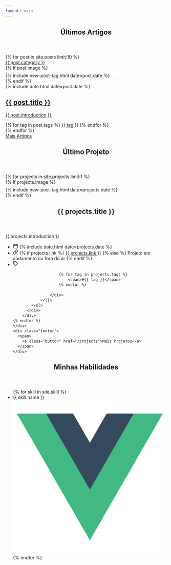 ```yaml
---
layout: main
---
```


<main class="home" id="post" role="main" itemprop="mainContentOfPage" itemscope="itemscope" itemtype="http://schema.org/Blog"> 
  <!-- POSTS -->
  <section>
    <header class="header">
      <h2 class="header-title">Últimos Artigos</h2>
    </header>
    <div id="grid" class="row flex-grid">
    {% for post in site.posts limit:10 %}
        <article class="box-item post-{{post.main-class}}" itemscope="itemscope" itemtype="http://schema.org/BlogPosting" itemprop="blogPost">
            <span class="category">
                <a href="{{ site.url }}{{ site.baseurl }}/category/{{ post.main-class }}">
                    <span class="category">{{ post.category }}</span>
                </a>
            </span>
            <div class="box-body">
                {% if post.image %}
                    <div class="cover">
                        {% include new-post-tag.html date=post.date %}
                        <a href="{{ post.url | prepend: site.baseurl }}" {%if isnewpost %}class="new-post"{% endif %}>
                            <img src="assets/img/placeholder.png" data-url="{{ post.image }}" class="preload">
                        </a>
                    </div>
                {% endif %}
                <div class="box-info">
                    <meta itemprop="datePublished" content="{{ post.date | date_to_xmlschema }}">
                    <time itemprop="datePublished" datetime="{{ post.date | date_to_xmlschema }}" class="date">
                        {% include date.html date=post.date %}
                    </time>
                    <a class="post-link" href="{{ post.url | prepend: site.baseurl }}">
                        <h2 class="post-title" itemprop="name">
                            {{ post.title }}
                        </h2>
                    </a>
                    <a class="post-link" href="{{ post.url | prepend: site.baseurl }}">
                        <p class="description">{{ post.introduction }}</p>
                    </a>
                    <div class="tags">
                        {% for tag in post.tags %}
                            <a href="{{ site.baseurl}}/tags/#{{tag | slugify }}">{{ tag }}</a>
                        {% endfor %}
                    </div>
                </div>
            </div>
        </article>
    {% endfor %}
    </div>
    <div class="footer">
      <span>
        <a class="button" href="/posts">Mais Artigos</a>
      </span>
    </div>
  </section>
  <!-- POSTS END -->
  <!-- PROJECTS -->
  <section class="projects">
    <header class="header">
      <h2 class="header-title">Último Projeto</h2>
    </header>
    <div id="grid" class="row flex-grid">        
    {% for projects in site.projects limit:1 %}
      <article class="box-item post-{{post.main-class}}" itemscope="itemscope" itemtype="http://schema.org/BlogPosting" itemprop="blogPost">            
            <div class="box-body">
                {% if projects.image %}
                    <div class="cover cover-project">
                        {% include new-post-tag.html date=projects.date %}
                        <a href="{{ projects.link | prepend: site.baseurl }}">
                            <img src="assets/img/placeholder.png" data-url="{{ projects.image }}" class="preload">
                        </a>
                    </div>
                {% endif %}
            </div>
        </article>
        <div class="box-item-info">
          <header class="info-header">
            <h2 class="post-title" itemprop="name">
                {{ projects.title }}
            </h2>
          </header>
          <p class="description">{{ projects.introduction }}</p>
          <div class="footer-info">
            <ul>
                <li>
                    <meta itemprop="datePublished" content="{{ projects.date | date_to_xmlschema }}">
                    <time itemprop="datePublished" datetime="{{ projects.date | date_to_xmlschema }}" class="date">
                        <svg data-v-5ea290a8="" xmlns="http://www.w3.org/2000/svg" width="16" height="16" viewBox="0 0 24 24" fill="none" stroke="currentColor" stroke-width="2" stroke-linecap="round" stroke-linejoin="round" class="feather feather-calendar"><rect data-v-5ea290a8="" x="3" y="4" width="18" height="18" rx="2" ry="2"></rect><line data-v-5ea290a8="" x1="16" y1="2" x2="16" y2="6"></line><line data-v-5ea290a8="" x1="8" y1="2" x2="8" y2="6"></line><line data-v-5ea290a8="" x1="3" y1="10" x2="21" y2="10"></line></svg>
                        <span>{% include date.html date=projects.date %}</span>
                    </time>
                </li>
                <li>
                    <div class="project-url">
                      <svg data-v-5ea290a8="" xmlns="http://www.w3.org/2000/svg" width="16" height="16" viewBox="0 0 24 24" fill="none" stroke="currentColor" stroke-width="2" stroke-linecap="round" stroke-linejoin="round" class="feather feather-link"><path data-v-5ea290a8="" d="M10 13a5 5 0 0 0 7.54.54l3-3a5 5 0 0 0-7.07-7.07l-1.72 1.71"></path><path data-v-5ea290a8="" d="M14 11a5 5 0 0 0-7.54-.54l-3 3a5 5 0 0 0 7.07 7.07l1.71-1.71"></path></svg>
                      {% if projects.link %}
                      <span><a href="{{ projects.url | prepend: site.baseurl }}">{{ projects.link }}</a></span>
                      {% else %}
                      <span>Projeto em andamento ou fora do ar</span>
                      {% endif %}
                    </div>
                </li>
                <li>
                    <div class="tags">
                        <svg data-v-5ea290a8="" xmlns="http://www.w3.org/2000/svg" width="16" height="16" viewBox="0 0 24 24" fill="none" stroke="currentColor" stroke-width="2" stroke-linecap="round" stroke-linejoin="round" class="feather feather-tag"><path data-v-5ea290a8="" d="M20.59 13.41l-7.17 7.17a2 2 0 0 1-2.83 0L2 12V2h10l8.59 8.59a2 2 0 0 1 0 2.82z"></path><line data-v-5ea290a8="" x1="7" y1="7" x2="7" y2="7"></line></svg>
                        
                        {% for tag in projects.tags %}
                            <span>#{{ tag }}</span>
                        {% endfor %}
                        
                    </div>    
                </li>
            </ul>
          </div>
        </div>
    {% endfor %}
    </div>
    <div class="footer">
      <span>
        <a class="button" href="/projects">Mais Projetos</a>
      </span>
    </div>
  </section>
  <!-- PROJECTS END -->
  <!-- SKILLS -->
  <section>
    <header class="header">
      <h2 class="header-title">Minhas Habilidades</h2>
    </header>
  </section>
  <div class="skill">
    <ul>
    {% for skill in site.skill %}
        <li>{{ skill.name }} <img src="assets/img/skills/vuejs.svg"></li>
    {% endfor %}
    </ul>
  </div>
  <!-- SKILLS END -->
</main>
